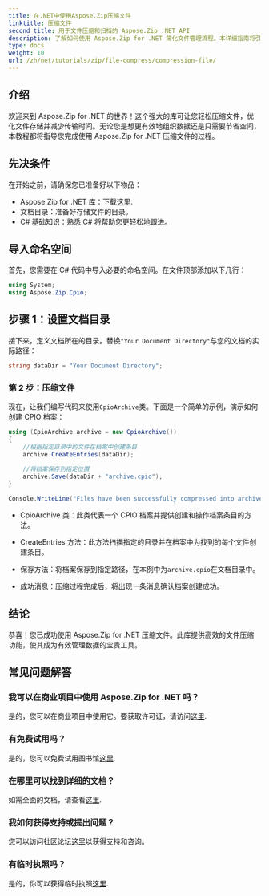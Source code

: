 ```yaml
---
title: 在.NET中使用Aspose.Zip压缩文件
linktitle: 压缩文件
second_title: 用于文件压缩和归档的 Aspose.Zip .NET API
description: 了解如何使用 Aspose.Zip for .NET 简化文件管理流程。本详细指南将引导您完成压缩文件的步骤。
type: docs
weight: 10
url: /zh/net/tutorials/zip/file-compress/compression-file/
---
```

## 介绍

欢迎来到 Aspose.Zip for .NET 的世界！这个强大的库可让您轻松压缩文件，优化文件存储并减少传输时间。无论您是想更有效地组织数据还是只需要节省空间，本教程都将指导您完成使用 Aspose.Zip for .NET 压缩文件的过程。

## 先决条件

在开始之前，请确保您已准备好以下物品：

-  Aspose.Zip for .NET 库：下载[这里](https://releases.aspose.com/zip/net/).
- 文档目录：准备好存储文件的目录。
- C# 基础知识：熟悉 C# 将帮助您更轻松地跟进。

## 导入命名空间

首先，您需要在 C# 代码中导入必要的命名空间。在文件顶部添加以下几行：

```csharp
using System;
using Aspose.Zip.Cpio;
```

## 步骤 1：设置文档目录

接下来，定义文档所在的目录。替换`"Your Document Directory"`与您的文档的实际路径：

```csharp
string dataDir = "Your Document Directory";
```

### 第 2 步：压缩文件

现在，让我们编写代码来使用`CpioArchive`类。下面是一个简单的示例，演示如何创建 CPIO 档案：

```csharp
using (CpioArchive archive = new CpioArchive())
{
    //根据指定目录中的文件在档案中创建条目
    archive.CreateEntries(dataDir);
    
    //将档案保存到指定位置
    archive.Save(dataDir + "archive.cpio");
}

Console.WriteLine("Files have been successfully compressed into archive.cpio!");
```

- CpioArchive 类：此类代表一个 CPIO 档案并提供创建和操作档案条目的方法。
  
- CreateEntries 方法：此方法扫描指定的目录并在档案中为找到的每个文件创建条目。
  
- 保存方法：将档案保存到指定路径，在本例中为`archive.cpio`在文档目录中。
  
- 成功消息：压缩过程完成后，将出现一条消息确认档案创建成功。

## 结论

恭喜！您已成功使用 Aspose.Zip for .NET 压缩文件。此库提供高效的文件压缩功能，使其成为有效管理数据的宝贵工具。

## 常见问题解答

### 我可以在商业项目中使用 Aspose.Zip for .NET 吗？
是的，您可以在商业项目中使用它。要获取许可证，请访问[这里](https://purchase.conholdate.com/buy).

### 有免费试用吗？
是的，您可以免费试用图书馆[这里](https://releases.aspose.com/).

### 在哪里可以找到详细的文档？
如需全面的文档，请查看[这里](https://reference.aspose.com/zip/net/).

### 我如何获得支持或提出问题？
您可以访问社区论坛[这里](https://forum.aspose.com/c/zip/37)以获得支持和咨询。

### 有临时执照吗？
是的，你可以获得临时执照[这里](https://purchase.conholdate.com/temporary-license/).